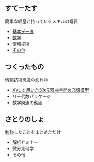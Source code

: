 ## すてーたす
簡単な経歴と持っているスキルの概要
- [基本データ](https://ytanimura.github.io/yotabaito/profile/basic_data)
- [数学](https://ytanimura.github.io/yotabaito/profile/mathematics)
- [情報技術](https://ytanimura.github.io/yotabaito/profile/tech_prof)
- [その他](https://ytanimura.github.io/yotabaito/profile/others)

## つくったもの
情報技術関連の創作物
- [XVL を用いた3次元双曲空間の充填模型](https://ytanimura.github.io/yotabaito/works/xvl_intern)
- リー代数パッケージ
- 数学関連の動画

## さとりのしょ
勉強したことをまとめただけ
- 解析セミナー
- 微分幾何学
- その他



